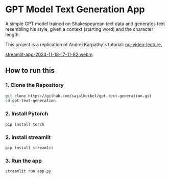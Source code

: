 # GPT Model Text Generation App

A simple GPT model trained on Shakespearean text data and generates text resembling his style, given a context (starting word) and the character length.

This project is a replication of Andrej Karpathy's tutorial: [ng-video-lecture.](https://github.com/karpathy/ng-video-lecture)

[streamlit-app-2024-11-18-17-11-82.webm](https://github.com/user-attachments/assets/e410cfc2-af8d-4d8f-89ae-881d50be8db0)



## How to run this 

### 1. Clone the Repository
```bash
git clone https://github.com/sajalkuikel/gpt-text-generation.git
cd gpt-text-generation
```
### 2. Install Pytorch

```
pip install torch
```
### 2. Install streamlit
```
pip install streamlit
```

### 3. Run the app
```
streamlit run app.py
```
